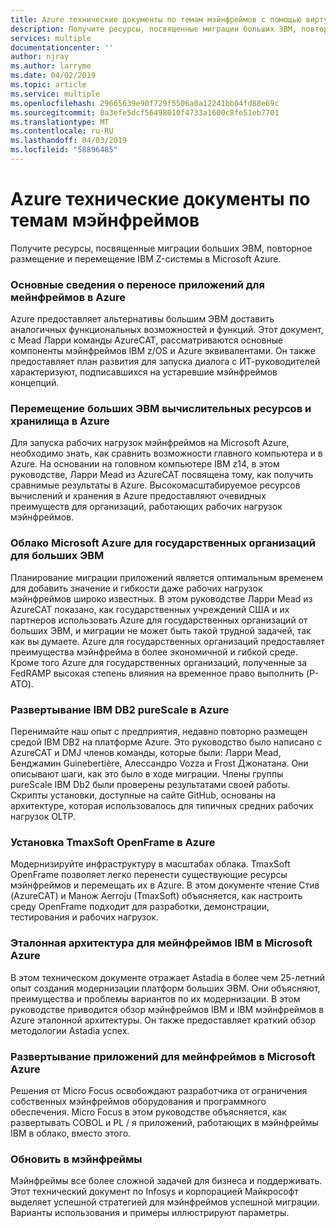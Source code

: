 ```yaml
---
title: Azure технические документы по темам мэйнфреймов с помощью виртуальных машин Azure и хранилища Azure
description: Получите ресурсы, посвященные миграции больших ЭВМ, повторное размещение и перемещение IBM Z-системы в Microsoft Azure.
services: multiple
documentationcenter: ''
author: njray
ms.author: larryme
ms.date: 04/02/2019
ms.topic: article
ms.service: multiple
ms.openlocfilehash: 29665639e90f729f5506a0a12241bb04fd88e69c
ms.sourcegitcommit: 0a3efe5dcf56498010f4733a1600c8fe51eb7701
ms.translationtype: MT
ms.contentlocale: ru-RU
ms.lasthandoff: 04/03/2019
ms.locfileid: "58896485"
---
```

# <a name="azure-white-papers-about-mainframe-topics"></a>Azure технические документы по темам мэйнфреймов

Получите ресурсы, посвященные миграции больших ЭВМ, повторное размещение и перемещение IBM Z-системы в Microsoft Azure.

### [<a name="demystifying-mainframe-to-azure-migration"></a>Основные сведения о переносе приложений для мейнфреймов в Azure](https://azure.microsoft.com/resources/demystifying-mainframe-to-azure-migration/)

Azure предоставляет альтернативы большим ЭВМ доставить аналогичных функциональных возможностей и функций. Этот документ, с Mead Ларри команды AzureCAT, рассматриваются основные компоненты мэйнфреймов IBM z/OS и Azure эквивалентами. Он также предоставляет план развития для запуска диалога с ИТ-руководителей характеризуют, подписавшихся на устаревшие мэйнфреймов концепций.

### [<a name="move-mainframe-compute-and-storage-to-azure"></a>Перемещение больших ЭВМ вычислительных ресурсов и хранилища в Azure](https://azure.microsoft.com/resources/move-mainframe-compute-and-storage-to-azure/)

Для запуска рабочих нагрузок мэйнфреймов на Microsoft Azure, необходимо знать, как сравнить возможности главного компьютера и в Azure. На основании на головном компьютере IBM z14, в этом руководстве, Ларри Mead из AzureCAT посвящена тому, как получить сравнимые результаты в Azure. Высокомасштабируемое ресурсов вычислений и хранения в Azure предоставляют очевидных преимуществ для организаций, работающих рабочих нагрузок мэйнфреймов.

### [<a name="microsoft-azure-government-cloud-for-mainframe-applications"></a>Облако Microsoft Azure для государственных организаций для больших ЭВМ](https://azure.microsoft.com/resources/microsoft-azure-government-cloud-for-mainframe-applications/)

Планирование миграции приложений является оптимальным временем для добавить значение и гибкости даже рабочих нагрузок мэйнфреймов широко известных. В этом руководстве Ларри Mead из AzureCAT показано, как государственных учреждений США и их партнеров использовать Azure для государственных организаций от больших ЭВМ, и миграции не может быть такой трудной задачей, так как вы думаете. Azure для государственных организаций предоставляет преимущества мэйнфрейма в более экономичной и гибкой среде. Кроме того Azure для государственных организаций, полученные за FedRAMP высокая степень влияния на временное право выполнить (P-ATO).

### [<a name="deploy-ibm-db2-purescale-on-azure"></a>Развертывание IBM DB2 pureScale в Azure](https://azure.microsoft.com/resources/deploy-ibm-db2-purescale-on-azure/)

Перенимайте наш опыт с предприятия, недавно повторно размещен средой IBM DB2 на платформе Azure. Это руководство было написано с AzureCAT и DMJ членов команды, которые были: Ларри Mead, Бенджамин Guinebertière, Алессандро Vozza и Frost Джонатана. Они описывают шаги, как это было в ходе миграции. Члены группы pureScale IBM Db2 были проверены результатами своей работы. Скрипты установки, доступные на сайте GitHub, основаны на архитектуре, которая использовалось для типичных средних рабочих нагрузок OLTP.

### [<a name="install-tmaxsoft-openframe-on-azure"></a>Установка TmaxSoft OpenFrame в Azure](https://azure.microsoft.com/resources/install-tmaxsoft-openframe-on-azure/)

Модернизируйте инфраструктуру в масштабах облака. TmaxSoft OpenFrame позволяет легко перенести существующие ресурсы мэйнфреймов и перемещать их в Azure. В этом документе чтение Стив (AzureCAT) и Манож Aerroju (TmaxSoft) объясняется, как настроить среду OpenFrame подходит для разработки, демонстрации, тестирования и рабочих нагрузок.

### [<a name="ibm-mainframe-to-microsoft-azure-reference-architecture"></a>Эталонная архитектура для мейнфреймов IBM в Microsoft Azure](https://www.astadia.com/whitepaper/ibm-mainframe-to-microsoft-azure)

В этом техническом документе отражает Astadia в более чем 25-летний опыт создания модернизации платформ больших ЭВМ. Они объясняют, преимущества и проблемы вариантов по их модернизации. В этом руководстве приводится обзор мэйнфреймов IBM и IBM мэйнфреймов в Azure эталонной архитектуры. Он также предоставляет краткий обзор методологии Astadia успех.

### [<a name="deploying-mainframe-applications-to-microsoft-azure"></a>Развертывание приложений для мейнфреймов в Microsoft Azure](https://www.microfocus.com/media/white-paper/deploying_mainframe_applications_to_microsoft_azure_wp.pdf)

Решения от Micro Focus освобождают разработчика от ограничения собственных мэйнфреймов оборудования и программного обеспечения. Micro Focus в этом руководстве объясняется, как развертывать COBOL и PL / я приложений, работающих в мэйнфреймы IBM в облако, вместо этого.

### [<a name="breathe-new-life-into-mainframes"></a>Обновить в мэйнфреймы](https://www.infosys.com/modernization/Pages/breathe-new-life-mainframes.aspx)

 Мэйнфреймы все более сложной задачей для бизнеса и поддерживать. Этот технический документ по Infosys и корпорацией Майкрософт выделяет успешной стратегией для мэйнфреймов успешной миграции. Варианты использования и примеры иллюстрируют параметры.